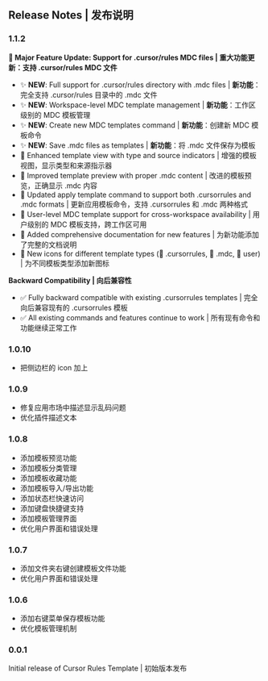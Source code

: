 ## Release Notes | 发布说明

### 1.1.2

**🎉 Major Feature Update: Support for .cursor/rules MDC files | 重大功能更新：支持 .cursor/rules MDC 文件**

- ✨ **NEW**: Full support for .cursor/rules directory with .mdc files | **新功能**：完全支持 .cursor/rules 目录中的 .mdc 文件
- ✨ **NEW**: Workspace-level MDC template management | **新功能**：工作区级别的 MDC 模板管理
- ✨ **NEW**: Create new MDC templates command | **新功能**：创建新 MDC 模板命令
- ✨ **NEW**: Save .mdc files as templates | **新功能**：将 .mdc 文件保存为模板
- 🔧 Enhanced template view with type and source indicators | 增强的模板视图，显示类型和来源指示器
- 🔧 Improved template preview with proper .mdc content | 改进的模板预览，正确显示 .mdc 内容
- 🔧 Updated apply template command to support both .cursorrules and .mdc formats | 更新应用模板命令，支持 .cursorrules 和 .mdc 两种格式
- 🔧 User-level MDC template support for cross-workspace availability | 用户级别的 MDC 模板支持，跨工作区可用
- 📝 Added comprehensive documentation for new features | 为新功能添加了完整的文档说明
- 🎨 New icons for different template types (📄 .cursorrules, 📝 .mdc, 💾 user) | 为不同模板类型添加新图标

**Backward Compatibility | 向后兼容性**

- ✅ Fully backward compatible with existing .cursorrules templates | 完全向后兼容现有的 .cursorrules 模板
- ✅ All existing commands and features continue to work | 所有现有命令和功能继续正常工作

### 1.0.10

- 把侧边栏的 icon 加上

### 1.0.9

- 修复应用市场中描述显示乱码问题
- 优化插件描述文本

### 1.0.8

- 添加模板预览功能
- 添加模板分类管理
- 添加模板收藏功能
- 添加模板导入/导出功能
- 添加状态栏快速访问
- 添加键盘快捷键支持
- 添加模板管理界面
- 优化用户界面和错误处理

### 1.0.7

- 添加文件夹右键创建模板文件功能
- 优化用户界面和错误处理

### 1.0.6

- 添加右键菜单保存模板功能
- 优化模板管理机制

### 0.0.1

Initial release of Cursor Rules Template | 初始版本发布
